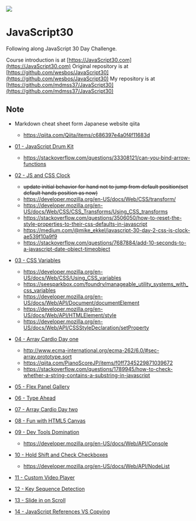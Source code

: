 ![](https://javascript30.com/images/JS3-social-share.png)

# JavaScript30

Following along JavaScript 30 Day Challenge.

Course introduction is at [https://JavaScript30.com](https://JavaScript30.com)
Original repository is at [https://github.com/wesbos/JavaScript30](https://github.com/wesbos/JavaScript30)
My repository is at [https://github.com/mdmss37/JavaScript30](https://github.com/mdmss37/JavaScript30)

## Note

* Markdown cheat sheet form Japanese website qiita

  * https://qiita.com/Qiita/items/c686397e4a0f4f11683d

* [01 - JavaScript Drum Kit](https://mdmss37.github.io/JavaScript30/01%20-%20JavaScript%20Drum%20Kit/)

  * https://stackoverflow.com/questions/33308121/can-you-bind-arrow-functions

* [02 - JS and CSS Clock](https://mdmss37.github.io/JavaScript30/02%20-%20JS%20and%20CSS%20Clock/)

  * ~~update initial behavior for hand not to jump from default position(set default hands position as now)~~
  * <https://developer.mozilla.org/en-US/docs/Web/CSS/transform/>
  * https://developer.mozilla.org/en-US/docs/Web/CSS/CSS_Transforms/Using_CSS_transforms
  * https://stackoverflow.com/questions/3506050/how-to-reset-the-style-properties-to-their-css-defaults-in-javascript
  * https://medium.com/@mike_ekkel/javascript-30-day-2-css-js-clock-ae539f10a9f9
  * https://stackoverflow.com/questions/7687884/add-10-seconds-to-a-javascript-date-object-timeobject

* [03 - CSS Variables](https://mdmss37.github.io/JavaScript30/03%20-%20CSS%20Variables/)

  * https://developer.mozilla.org/en-US/docs/Web/CSS/Using_CSS_variables
  * https://seesparkbox.com/foundry/manageable_utility_systems_with_css_variables
  * https://developer.mozilla.org/en-US/docs/Web/API/Document/documentElement
  * https://developer.mozilla.org/en-US/docs/Web/API/HTMLElement/style
  * https://developer.mozilla.org/en-US/docs/Web/API/CSSStyleDeclaration/setProperty

* [04 - Array Cardio Day one](https://mdmss37.github.io/JavaScript30/04%20-%20Array%20Cardio%20Day%20one/)

  * http://www.ecma-international.org/ecma-262/6.0/#sec-array.prototype.sort
  * https://qiita.com/PianoScoreJP/items/f0ff7345229871039672
  * https://stackoverflow.com/questions/1789945/how-to-check-whether-a-string-contains-a-substring-in-javascript

* [05 - Flex Panel Gallery](https://mdmss37.github.io/JavaScript30/05%20-%20Flex%20Panel%20Gallery/)
* [06 - Type Ahead](https://mdmss37.github.io/JavaScript30/06%20-%20Type%20Ahead/)
* [07 - Array Cardio Day two](https://mdmss37.github.io/JavaScript30/07%20-%20Array%20Cardio%20Day%20two)
* [08 - Fun with HTML5 Canvas](https://mdmss37.github.io/JavaScript30/08%20-%20Fun%20with%20HTML5%20Canvas/)
* [09 - Dev Tools Domination](https://mdmss37.github.io/JavaScript30/09%20-%20Dev%20Tools%20Domination/)
  * https://developer.mozilla.org/en-US/docs/Web/API/Console
* [10 - Hold Shift and Check Checkboxes](https://mdmss37.github.io/JavaScript30/10%20-%20Hold%20Shift%20and%20Check%20Checkboxes/)
  * https://developer.mozilla.org/en-US/docs/Web/API/NodeList
* [11 - Custom Video Player](https://mdmss37.github.io/JavaScript30/11%20-%20Custom%20Video%20Player/)
* [12 - Key Sequence Detection](https://mdmss37.github.io/JavaScript30/12%20-%20Key%20Sequence%20Detection/)
* [13 - Slide in on Scroll](https://mdmss37.github.io/JavaScript30/13%20-%20Slide%20in%20on%20Scroll/)
* [14 - JavaScript References VS Copying](https://mdmss37.github.io/JavaScript30/14%20-%20JavaScript%20References%20VS%20Copying/)